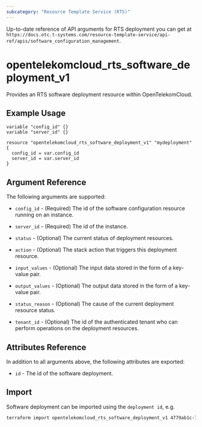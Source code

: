 ```yaml
---
subcategory: "Resource Template Service (RTS)"
---
```


Up-to-date reference of API arguments for RTS deployment you can get at
`https://docs.otc.t-systems.com/resource-template-service/api-ref/apis/software_configuration_management`.

# opentelekomcloud_rts_software_deployment_v1

Provides an RTS software deployment resource within OpenTelekomCloud.

## Example Usage

```hcl
variable "config_id" {}
variable "server_id" {}

resource "opentelekomcloud_rts_software_deployment_v1" "mydeployment" {
  config_id = var.config_id
  server_id = var.server_id
}
```

## Argument Reference

The following arguments are supported:

* `config_id` - (Required) The id of the software configuration resource running on an instance.

* `server_id` - (Required) The id of the instance.

* `status` - (Optional) The current status of deployment resources.

* `action` - (Optional) The stack action that triggers this deployment resource.

* `input_values` - (Optional) The input data stored in the form of a key-value pair.

* `output_values` - (Optional) The output data stored in the form of a key-value pair.

* `status_reason` - (Optional) The cause of the current deployment resource status.

* `tenant_id` - (Optional) The id of the authenticated tenant who can perform operations on the deployment resources.

## Attributes Reference

In addition to all arguments above, the following attributes are exported:

* `id` - The id of the software deployment.

## Import

Software deployment can be imported using the `deployment id`, e.g.

```sh
terraform import opentelekomcloud_rts_software_deployment_v1 4779ab1c-7c1a-44b1-a02e-93dfc361b32d
```

